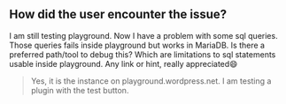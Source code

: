 ## How did the user encounter the issue?

I am still testing playground. Now I have a problem with some sql queries. Those queries fails inside playground but works in MariaDB. Is there a preferred path/tool to debug this? Which are limitations to sql statements usable inside playground. Any link or hint, really appreciated:smile:

> Yes, it is the instance on playground.wordpress.net. I am testing a plugin with the test button.